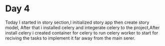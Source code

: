 # Day 4

Today I started in story section,I initialized story app then create story model, After that i installed celery and integerate celery to the project,After install celery i created container for celery to run celery worker to start for reciving the tasks to implement it far away from the main serer.